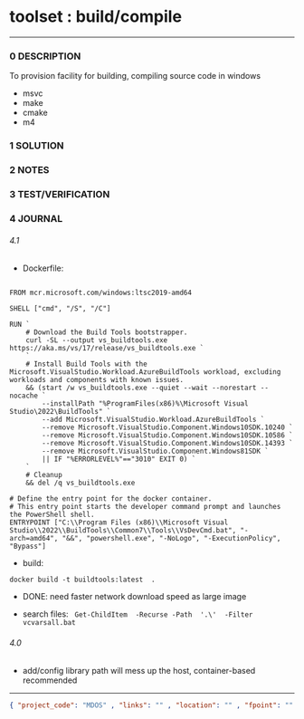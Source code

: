 # toolset : build/compile
--------------------------------
### 0 DESCRIPTION
To provision facility for building, compiling source code in windows
- msvc
- make
- cmake
- m4

### 1 SOLUTION


### 2 NOTES


### 3 TEST/VERIFICATION


### 4 JOURNAL

###### 4.1

- Dockerfile:
```

FROM mcr.microsoft.com/windows:ltsc2019-amd64

SHELL ["cmd", "/S", "/C"]

RUN `
    # Download the Build Tools bootstrapper.
    curl -SL --output vs_buildtools.exe https://aka.ms/vs/17/release/vs_buildtools.exe `
    `
    # Install Build Tools with the Microsoft.VisualStudio.Workload.AzureBuildTools workload, excluding workloads and components with known issues.
    && (start /w vs_buildtools.exe --quiet --wait --norestart --nocache `
        --installPath "%ProgramFiles(x86)%\Microsoft Visual Studio\2022\BuildTools" `
        --add Microsoft.VisualStudio.Workload.AzureBuildTools `
        --remove Microsoft.VisualStudio.Component.Windows10SDK.10240 `
        --remove Microsoft.VisualStudio.Component.Windows10SDK.10586 `
        --remove Microsoft.VisualStudio.Component.Windows10SDK.14393 `
        --remove Microsoft.VisualStudio.Component.Windows81SDK `
        || IF "%ERRORLEVEL%"=="3010" EXIT 0) `
    `
    # Cleanup
    && del /q vs_buildtools.exe

# Define the entry point for the docker container.
# This entry point starts the developer command prompt and launches the PowerShell shell.
ENTRYPOINT ["C:\\Program Files (x86)\\Microsoft Visual Studio\\2022\\BuildTools\\Common7\\Tools\\VsDevCmd.bat", "-arch=amd64", "&&", "powershell.exe", "-NoLogo", "-ExecutionPolicy", "Bypass"]
```

- build:
```
docker build -t buildtools:latest  .
```

- DONE: need faster network download speed as large image 

- search files: ```  Get-ChildItem  -Recurse -Path  '.\'  -Filter vcvarsall.bat ```


###### 4.0 

- add/config library path will mess up the host, container-based recommended

--------------------------------
```json
{ "project_code": "MDOS" , "links": "" , "location": "" , "fpoint": "" }
```
